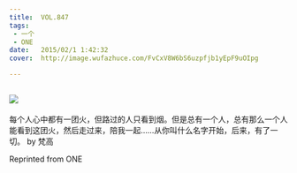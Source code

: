```yaml
---
title:	VOL.847
tags:
 - 一个
 - ONE
date:	2015/02/1 1:42:32
cover:	http://image.wufazhuce.com/FvCxV8W6bS6uzpfjb1yEpF9uOIpg

---
```

![](http://image.wufazhuce.com/FvCxV8W6bS6uzpfjb1yEpF9uOIpg)
---

每个人心中都有一团火，但路过的人只看到烟。但是总有一个人，总有那么一个人能看到这团火，然后走过来，陪我一起……从你叫什么名字开始，后来，有了一切。 by 梵高
 
Reprinted from ONE
